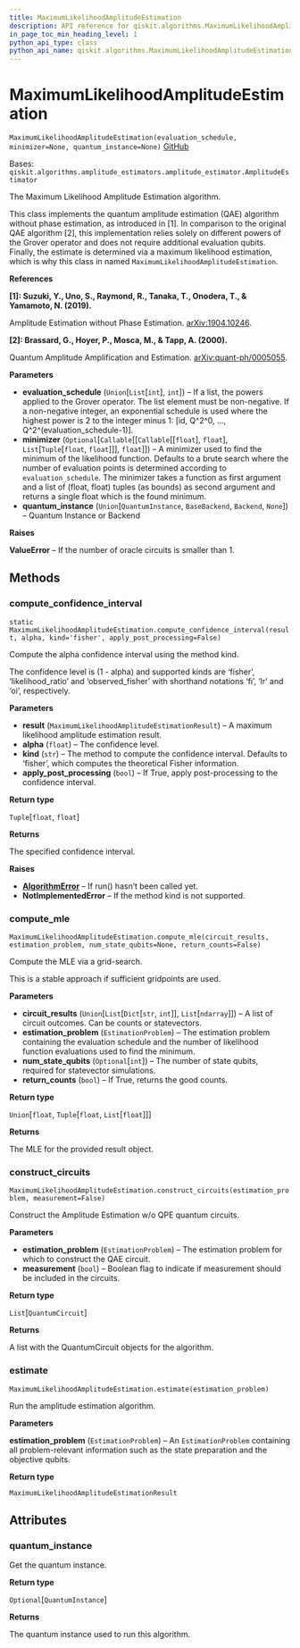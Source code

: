 ```yaml
---
title: MaximumLikelihoodAmplitudeEstimation
description: API reference for qiskit.algorithms.MaximumLikelihoodAmplitudeEstimation
in_page_toc_min_heading_level: 1
python_api_type: class
python_api_name: qiskit.algorithms.MaximumLikelihoodAmplitudeEstimation
---
```


# MaximumLikelihoodAmplitudeEstimation

<span id="qiskit.algorithms.MaximumLikelihoodAmplitudeEstimation" />

`MaximumLikelihoodAmplitudeEstimation(evaluation_schedule, minimizer=None, quantum_instance=None)` [GitHub](https://github.com/qiskit/qiskit/tree/stable/0.18/qiskit/algorithms/amplitude_estimators/mlae.py "view source code")

Bases: `qiskit.algorithms.amplitude_estimators.amplitude_estimator.AmplitudeEstimator`

The Maximum Likelihood Amplitude Estimation algorithm.

This class implements the quantum amplitude estimation (QAE) algorithm without phase estimation, as introduced in \[1]. In comparison to the original QAE algorithm \[2], this implementation relies solely on different powers of the Grover operator and does not require additional evaluation qubits. Finally, the estimate is determined via a maximum likelihood estimation, which is why this class in named `MaximumLikelihoodAmplitudeEstimation`.

**References**

**\[1]: Suzuki, Y., Uno, S., Raymond, R., Tanaka, T., Onodera, T., & Yamamoto, N. (2019).**

Amplitude Estimation without Phase Estimation. [arXiv:1904.10246](https://arxiv.org/abs/1904.10246).

**\[2]: Brassard, G., Hoyer, P., Mosca, M., & Tapp, A. (2000).**

Quantum Amplitude Amplification and Estimation. [arXiv:quant-ph/0005055](http://arxiv.org/abs/quant-ph/0005055).

**Parameters**

*   **evaluation\_schedule** (`Union`\[`List`\[`int`], `int`]) – If a list, the powers applied to the Grover operator. The list element must be non-negative. If a non-negative integer, an exponential schedule is used where the highest power is 2 to the integer minus 1: \[id, Q^2^0, …, Q^2^(evaluation\_schedule-1)].
*   **minimizer** (`Optional`\[`Callable`\[\[`Callable`\[\[`float`], `float`], `List`\[`Tuple`\[`float`, `float`]]], `float`]]) – A minimizer used to find the minimum of the likelihood function. Defaults to a brute search where the number of evaluation points is determined according to `evaluation_schedule`. The minimizer takes a function as first argument and a list of (float, float) tuples (as bounds) as second argument and returns a single float which is the found minimum.
*   **quantum\_instance** (`Union`\[`QuantumInstance`, `BaseBackend`, `Backend`, `None`]) – Quantum Instance or Backend

**Raises**

**ValueError** – If the number of oracle circuits is smaller than 1.

## Methods

### compute\_confidence\_interval

<span id="qiskit.algorithms.MaximumLikelihoodAmplitudeEstimation.compute_confidence_interval" />

`static MaximumLikelihoodAmplitudeEstimation.compute_confidence_interval(result, alpha, kind='fisher', apply_post_processing=False)`

Compute the alpha confidence interval using the method kind.

The confidence level is (1 - alpha) and supported kinds are ‘fisher’, ‘likelihood\_ratio’ and ‘observed\_fisher’ with shorthand notations ‘fi’, ‘lr’ and ‘oi’, respectively.

**Parameters**

*   **result** (`MaximumLikelihoodAmplitudeEstimationResult`) – A maximum likelihood amplitude estimation result.
*   **alpha** (`float`) – The confidence level.
*   **kind** (`str`) – The method to compute the confidence interval. Defaults to ‘fisher’, which computes the theoretical Fisher information.
*   **apply\_post\_processing** (`bool`) – If True, apply post-processing to the confidence interval.

**Return type**

`Tuple`\[`float`, `float`]

**Returns**

The specified confidence interval.

**Raises**

*   [**AlgorithmError**](qiskit.algorithms.AlgorithmError "qiskit.algorithms.AlgorithmError") – If run() hasn’t been called yet.
*   **NotImplementedError** – If the method kind is not supported.

### compute\_mle

<span id="qiskit.algorithms.MaximumLikelihoodAmplitudeEstimation.compute_mle" />

`MaximumLikelihoodAmplitudeEstimation.compute_mle(circuit_results, estimation_problem, num_state_qubits=None, return_counts=False)`

Compute the MLE via a grid-search.

This is a stable approach if sufficient gridpoints are used.

**Parameters**

*   **circuit\_results** (`Union`\[`List`\[`Dict`\[`str`, `int`]], `List`\[`ndarray`]]) – A list of circuit outcomes. Can be counts or statevectors.
*   **estimation\_problem** (`EstimationProblem`) – The estimation problem containing the evaluation schedule and the number of likelihood function evaluations used to find the minimum.
*   **num\_state\_qubits** (`Optional`\[`int`]) – The number of state qubits, required for statevector simulations.
*   **return\_counts** (`bool`) – If True, returns the good counts.

**Return type**

`Union`\[`float`, `Tuple`\[`float`, `List`\[`float`]]]

**Returns**

The MLE for the provided result object.

### construct\_circuits

<span id="qiskit.algorithms.MaximumLikelihoodAmplitudeEstimation.construct_circuits" />

`MaximumLikelihoodAmplitudeEstimation.construct_circuits(estimation_problem, measurement=False)`

Construct the Amplitude Estimation w/o QPE quantum circuits.

**Parameters**

*   **estimation\_problem** (`EstimationProblem`) – The estimation problem for which to construct the QAE circuit.
*   **measurement** (`bool`) – Boolean flag to indicate if measurement should be included in the circuits.

**Return type**

`List`\[`QuantumCircuit`]

**Returns**

A list with the QuantumCircuit objects for the algorithm.

### estimate

<span id="qiskit.algorithms.MaximumLikelihoodAmplitudeEstimation.estimate" />

`MaximumLikelihoodAmplitudeEstimation.estimate(estimation_problem)`

Run the amplitude estimation algorithm.

**Parameters**

**estimation\_problem** (`EstimationProblem`) – An `EstimationProblem` containing all problem-relevant information such as the state preparation and the objective qubits.

**Return type**

`MaximumLikelihoodAmplitudeEstimationResult`

## Attributes

<span id="qiskit.algorithms.MaximumLikelihoodAmplitudeEstimation.quantum_instance" />

### quantum\_instance

Get the quantum instance.

**Return type**

`Optional`\[`QuantumInstance`]

**Returns**

The quantum instance used to run this algorithm.

